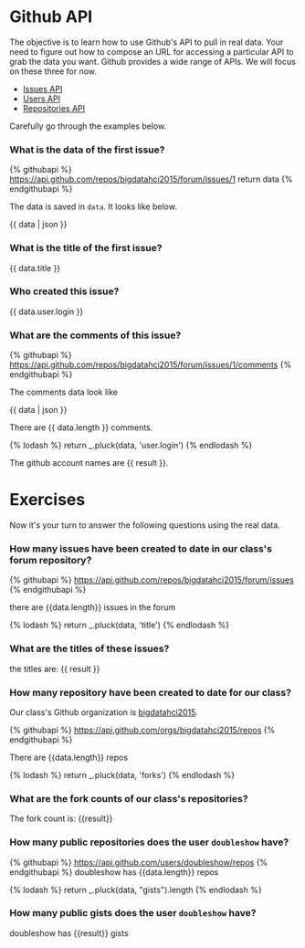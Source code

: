 # Github API

The objective is to learn how to use Github's API to pull in real data. Your need
to figure out how to compose an URL for accessing a particular API to grab the data
you want.
Github provides a wide range of APIs. We will focus on these three for now.

* [Issues API](https://developer.github.com/v3/issues/)
* [Users API](https://developer.github.com/v3/users/)
* [Repositories API](https://developer.github.com/v3/repos/)

Carefully go through the examples below.

### What is the data of the first issue?

{% githubapi %}
https://api.github.com/repos/bigdatahci2015/forum/issues/1
return data
{% endgithubapi %}

The data is saved in `data`. It looks like below.

{{ data | json }}

### What is the title of the first issue?

{{ data.title }}

### Who created this issue?

{{ data.user.login }}


### What are the comments of this issue?

{% githubapi %}
https://api.github.com/repos/bigdatahci2015/forum/issues/1/comments
{% endgithubapi %}

The comments data look like

{{ data | json }}

There are {{ data.length }} comments.

{% lodash %}
return _.pluck(data, 'user.login')
{% endlodash %}

The github account names are {{ result }}.

# Exercises

Now it's your turn to answer the following questions using the real data.

### How many issues have been created to date in our class's forum repository?

{% githubapi %}
https://api.github.com/repos/bigdatahci2015/forum/issues
{% endgithubapi %}

there are {{data.length}} issues in the forum


{% lodash %}
return _.pluck(data, 'title')
{% endlodash %}

### What are the titles of these issues?

the titles are: {{ result }}

### How many repository have been created to date for our class?

Our class's Github organization is [bigdatahci2015](https://github.com/bigdatahci2015/).

{% githubapi %}
https://api.github.com/orgs/bigdatahci2015/repos
{% endgithubapi %}

There are {{data.length}} repos

{% lodash %}
return _.pluck(data, 'forks')
{% endlodash %}


### What are the fork counts of our class's repositories?

The fork count is: {{result}}

### How many public repositories does the user `doubleshow` have?

{% githubapi %}
https://api.github.com/users/doubleshow/repos
{% endgithubapi %}
doubleshow has {{data.length}} repos 

{% lodash %}
return _.pluck(data, "gists").length
{% endlodash %}


### How many public gists does the user `doubleshow` have?

doubleshow has {{result}} gists
